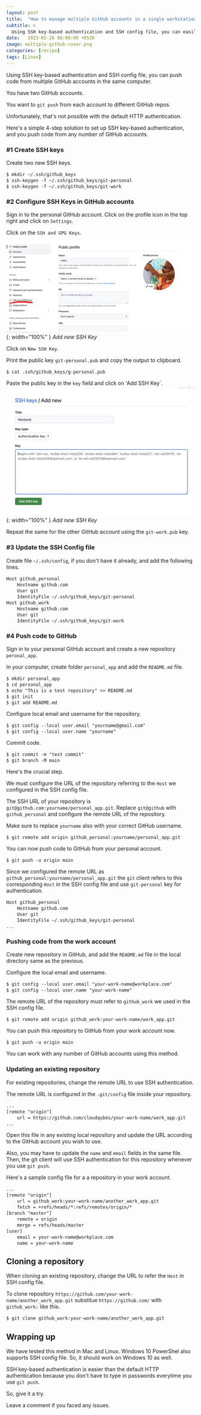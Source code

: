 ```yaml
---
layout: post
title:  "How to manage multiple GitHub accounts in a single workstation"
subtitle: > 
  Using SSH key-based authentication and SSH config file, you can easily push code from multiple GitHub accounts in the same computer.
date:   2023-05-26 06:00:00 +0530
image: multiple-github-cover.png
categories: [recipe]
tags: [Linux]
---
```


<div class="header-highlight">
Using SSH key-based authentication and SSH config file, you can push code from multiple GitHub accounts in the same computer.
</div>


You have two GitHub accounts.

You want to `git push` from each account to different GitHub repos.

Unfortunately, that's not possible with the default HTTP authentication.

Here's a simple 4-step solution to set up SSH key-based authentication, and you push code from any number of GitHub accounts.


### #1 Create SSH keys

Create two new SSH keys.

```shell
$ mkdir ~/.ssh/github_keys
$ ssh-keygen -f ~/.ssh/github_keys/git-personal
$ ssh-keygen -f ~/.ssh/github_keys/git-work
```


### #2 Configure SSH Keys in GitHub accounts

Sign in to the personal GitHub account. Click on the profile icon in the top right and click on `Settings`.

Click on the `SSH and GPG Keys`.

![Add new SSH key](/assets/images/multiple-github-accounts/github-ssh-keys.png){: width="100%" }
*Add new SSH Key*

Click on `New SSH Key`.

Print the public key `git-personal.pub` and copy the output to clipboard.

```shell
$ cat .ssh/github_keys/g-personal.pub
```

Paste the public key in the `key` field and click on 'Add SSH Key`.
![Add new SSH key](/assets/images/multiple-github-accounts/add-new-ssh-key.png){: width="100%" }
*Add new SSH Key*

Repeat the same for the other GitHub account using the `git-work.pub` key.

### #3 Update the SSH Config file

Create file `~/.ssh/config`, if you don't have it already, and add the following lines.

```shell
Host github_personal
	Hostname github.com
	User git
	IdentityFile ~/.ssh/github_keys/git-personal
Host github_work
	Hostname github.com
	User git
	IdentityFile ~/.ssh/github_keys/git-work
```

### #4 Push code to GitHub

Sign in to your personal GitHub account and create a new repository `peronal_app`.

In your computer, create folder `personal_app` and add the `README.md` file.

```shell
$ mkdir personal_app
$ cd personal_app 
$ echo "This is a test repository" >> README.md
$ git init
$ git add README.md 
```

Configure local email and username for the repository.

```shell
$ git config --local user.email "yourname@gmail.com"
$ git config --local user.name "yourname"
```

Commit code.

```shell
$ git commit -m "test commit"
$ git branch -M main
```

Here's the crucial step. 

We must configure the URL of the repository referring to the `Host` we configured in the SSH config file.

The SSH URL of your repository is `git@github.com:yourname/personal_app.git`. Replace `git@github` with `github_personal` and configure the remote URL of the repository.

Make sure to replace `yourname` also with your correct GitHub username.

```shell
$ git remote add origin github_personal:yourname/personal_app.git
```

You can now push code to GitHub from your personal account.

```shell
$ git push -u origin main
```

Since we configured the remote URL as `github_personal:yourname/personal_app.git` the `git` client refers to this corresponding `Host` in the SSH config file and use `git-personal` key for authentication. 

```shell
Host github_personal
	Hostname github.com
	User git
	IdentityFile ~/.ssh/github_keys/git-personal
...
```

### Pushing code from the work account

Create new repository in GitHub, and add the `README.md` file in the local directory same as the previous.

Configure the local email and username.

```shell
$ git config --local user.email "your-work-name@workplace.com"
$ git config --local user.name "your-work-name"
```

The remote URL of the repository must refer to `github_work` we used in the SSH config file.

```shell
$ git remote add origin github_work:your-work-name/work_app.git
```

You can push this repository to GitHub from your work account now.

```shell
$ git push -u origin main
```

You can work with any number of GitHub accounts using this method.

### Updating an existing repository 

For existing repositories, change the remote URL to use SSH authentication.

The remote URL is configured in the `.git/config` file inside your repository. 

```shell
...
[remote "origin"]
	url = https://github.com/cloudqubes/your-work-name/work_app.git
...
``` 

Open this file in any existing local repository and update the URL according to the GitHub account you wish to use.

Also, you may have to update the `name` and `email` fields in the same file.
Then, the git client will use SSH authentication for this repository whenever you use `git push`.

Here's a sample config file for a a repository in your work account.

```shell
...
[remote "origin"]
	url = github_work:your-work-name/another_work_app.git
	fetch = +refs/heads/*:refs/remotes/origin/*
[branch "master"]
	remote = origin
	merge = refs/heads/master
[user]
	email = your-work-name@workplace.com
	name = your-work-name
```

## Cloning a repository

When cloning an existing repository, change the URL to refer the `Host` in SSH config file.

To clone repository `https://github.com/your-work-name/another_work_app.git` substitue `https://github.com/` with `github_work:` like this.

```shell
$ git clone github_work:your-work-name/another_work_app.git
```

## Wrapping up

We have tested this method in Mac and Linux. Windows 10 PowerShel also supports SSH config file. So, it should work on Windows 10 as well.

SSH key-based authentication is easier than the default HTTP authentication because you don't have to type in passwords everytime you use `git push`.

So, give it a try.

Leave a comment if you faced any issues.


